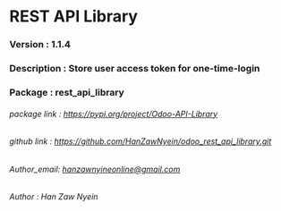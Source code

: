 # REST API Library

### Version : 1.1.4
### Description : Store user access token for one-time-login
### Package : rest_api_library 
###### package link : https://pypi.org/project/Odoo-API-Library
###### github link : https://github.com/HanZawNyein/odoo_rest_api_library.git
###### Author_email: hanzawnyineonline@gmail.com
###### Author : Han Zaw Nyein